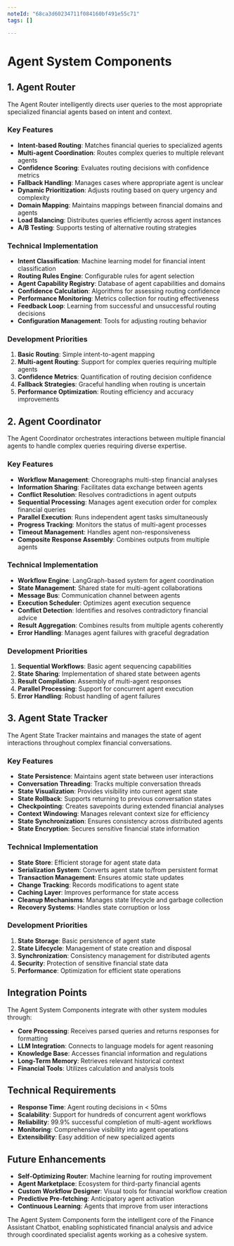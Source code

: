 ```yaml
---
noteId: "68ca3d60234711f084160bf491e55c71"
tags: []

---
```


# Agent System Components

## 1. Agent Router

The Agent Router intelligently directs user queries to the most appropriate specialized financial agents based on intent and context.

### Key Features

- **Intent-based Routing**: Matches financial queries to specialized agents
- **Multi-agent Coordination**: Routes complex queries to multiple relevant agents
- **Confidence Scoring**: Evaluates routing decisions with confidence metrics
- **Fallback Handling**: Manages cases where appropriate agent is unclear
- **Dynamic Prioritization**: Adjusts routing based on query urgency and complexity
- **Domain Mapping**: Maintains mappings between financial domains and agents
- **Load Balancing**: Distributes queries efficiently across agent instances
- **A/B Testing**: Supports testing of alternative routing strategies

### Technical Implementation

- **Intent Classification**: Machine learning model for financial intent classification
- **Routing Rules Engine**: Configurable rules for agent selection
- **Agent Capability Registry**: Database of agent capabilities and domains
- **Confidence Calculation**: Algorithms for assessing routing confidence
- **Performance Monitoring**: Metrics collection for routing effectiveness
- **Feedback Loop**: Learning from successful and unsuccessful routing decisions
- **Configuration Management**: Tools for adjusting routing behavior

### Development Priorities

1. **Basic Routing**: Simple intent-to-agent mapping
2. **Multi-agent Routing**: Support for complex queries requiring multiple agents
3. **Confidence Metrics**: Quantification of routing decision confidence
4. **Fallback Strategies**: Graceful handling when routing is uncertain
5. **Performance Optimization**: Routing efficiency and accuracy improvements

## 2. Agent Coordinator

The Agent Coordinator orchestrates interactions between multiple financial agents to handle complex queries requiring diverse expertise.

### Key Features

- **Workflow Management**: Choreographs multi-step financial analyses
- **Information Sharing**: Facilitates data exchange between agents
- **Conflict Resolution**: Resolves contradictions in agent outputs
- **Sequential Processing**: Manages agent execution order for complex financial queries
- **Parallel Execution**: Runs independent agent tasks simultaneously
- **Progress Tracking**: Monitors the status of multi-agent processes
- **Timeout Management**: Handles agent non-responsiveness
- **Composite Response Assembly**: Combines outputs from multiple agents

### Technical Implementation

- **Workflow Engine**: LangGraph-based system for agent coordination
- **State Management**: Shared state for multi-agent collaborations
- **Message Bus**: Communication channel between agents
- **Execution Scheduler**: Optimizes agent execution sequence
- **Conflict Detection**: Identifies and resolves contradictory financial advice
- **Result Aggregation**: Combines results from multiple agents coherently
- **Error Handling**: Manages agent failures with graceful degradation

### Development Priorities

1. **Sequential Workflows**: Basic agent sequencing capabilities
2. **State Sharing**: Implementation of shared state between agents
3. **Result Compilation**: Assembly of multi-agent responses
4. **Parallel Processing**: Support for concurrent agent execution
5. **Error Handling**: Robust handling of agent failures

## 3. Agent State Tracker

The Agent State Tracker maintains and manages the state of agent interactions throughout complex financial conversations.

### Key Features

- **State Persistence**: Maintains agent state between user interactions
- **Conversation Threading**: Tracks multiple conversation threads
- **State Visualization**: Provides visibility into current agent state
- **State Rollback**: Supports returning to previous conversation states
- **Checkpointing**: Creates savepoints during extended financial analyses
- **Context Windowing**: Manages relevant context size for efficiency
- **State Synchronization**: Ensures consistency across distributed agents
- **State Encryption**: Secures sensitive financial state information

### Technical Implementation

- **State Store**: Efficient storage for agent state data
- **Serialization System**: Converts agent state to/from persistent format
- **Transaction Management**: Ensures atomic state updates
- **Change Tracking**: Records modifications to agent state
- **Caching Layer**: Improves performance for state access
- **Cleanup Mechanisms**: Manages state lifecycle and garbage collection
- **Recovery Systems**: Handles state corruption or loss

### Development Priorities

1. **State Storage**: Basic persistence of agent state
2. **State Lifecycle**: Management of state creation and disposal
3. **Synchronization**: Consistency management for distributed agents
4. **Security**: Protection of sensitive financial state data
5. **Performance**: Optimization for efficient state operations

## Integration Points

The Agent System Components integrate with other system modules through:

- **Core Processing**: Receives parsed queries and returns responses for formatting
- **LLM Integration**: Connects to language models for agent reasoning
- **Knowledge Base**: Accesses financial information and regulations
- **Long-Term Memory**: Retrieves relevant historical context
- **Financial Tools**: Utilizes calculation and analysis tools

## Technical Requirements

- **Response Time**: Agent routing decisions in < 50ms
- **Scalability**: Support for hundreds of concurrent agent workflows
- **Reliability**: 99.9% successful completion of multi-agent workflows
- **Monitoring**: Comprehensive visibility into agent operations
- **Extensibility**: Easy addition of new specialized agents

## Future Enhancements

- **Self-Optimizing Router**: Machine learning for routing improvement
- **Agent Marketplace**: Ecosystem for third-party financial agents
- **Custom Workflow Designer**: Visual tools for financial workflow creation
- **Predictive Pre-fetching**: Anticipatory agent activation
- **Continuous Learning**: Agents that improve from user interactions

The Agent System Components form the intelligent core of the Finance Assistant Chatbot, enabling sophisticated financial analysis and advice through coordinated specialist agents working as a cohesive system.
